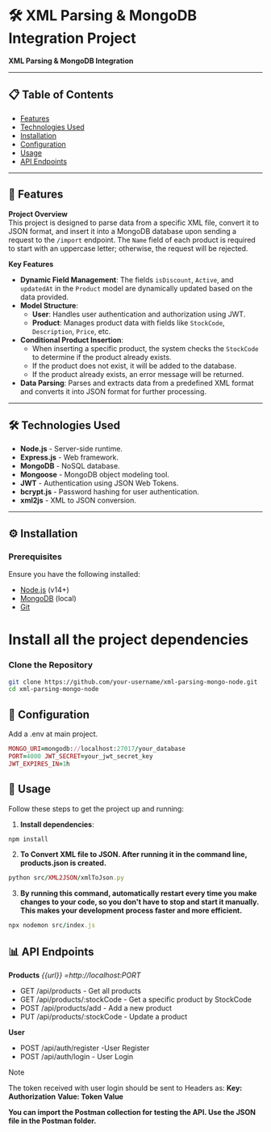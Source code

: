 # 🛠️ XML Parsing & MongoDB Integration Project

**XML Parsing & MongoDB Integration**  

---

## 📋 Table of Contents
- [Features](#-features)
- [Technologies Used](#-technologies-used)
- [Installation](#-installation)
- [Configuration](#-configuration)
- [Usage](#-usage)
- [API Endpoints](#-api-endpoints)


---

## 🌟 Features
**Project Overview**  
This project is designed to parse data from a specific XML file, convert it to JSON format, and insert it into a MongoDB database upon sending a request to the `/import` endpoint. The `Name` field of each product is required to start with an uppercase letter; otherwise, the request will be rejected.

**Key Features**
- **Dynamic Field Management**: The fields `isDiscount`, `Active`, and `updatedAt` in the `Product` model are dynamically updated based on the data provided.
- **Model Structure**:
  - **User**: Handles user authentication and authorization using JWT.
  - **Product**: Manages product data with fields like `StockCode`, `Description`, `Price`, etc.
- **Conditional Product Insertion**: 
  - When inserting a specific product, the system checks the `StockCode` to determine if the product already exists.
  - If the product does not exist, it will be added to the database.
  - If the product already exists, an error message will be returned.
- **Data Parsing**: Parses and extracts data from a predefined XML format and converts it into JSON format for further processing.

---

## 🛠️ Technologies Used
- **Node.js** - Server-side runtime.
- **Express.js** - Web framework.
- **MongoDB** - NoSQL database.
- **Mongoose** - MongoDB object modeling tool.
- **JWT** - Authentication using JSON Web Tokens.
- **bcrypt.js** - Password hashing for user authentication.
- **xml2js** - XML to JSON conversion.

---

## ⚙️ Installation

### Prerequisites
Ensure you have the following installed:
- [Node.js](https://nodejs.org/) (v14+)
- [MongoDB](https://www.mongodb.com/) (local)
- [Git](https://git-scm.com/)

# Install all the project dependencies

### Clone the Repository
```bash
git clone https://github.com/your-username/xml-parsing-mongo-node.git
cd xml-parsing-mongo-node 
```
## 🔧 Configuration
Add a .env at main project.
```ruby
MONGO_URI=mongodb://localhost:27017/your_database
PORT=4000 JWT_SECRET=your_jwt_secret_key
JWT_EXPIRES_IN=1h
```
## 🚀 Usage
Follow these steps to get the project up and running:
1. **Install dependencies**:
 ```ruby
npm install
```
2. **To Convert XML file to JSON. After running it in the command line, products.json is created.**
  ```ruby
python src/XML2JSON/xmlToJson.py
``` 
3. **By running this command, automatically restart every time you make changes to your code, so you don't have to stop and start it manually. This makes your development process faster and more efficient.**
  ```ruby
npx nodemon src/index.js
``` 
## 📊 API Endpoints
**Products**
*{{url}} =http://localhost:PORT*
* GET /api/products - Get all products
* GET /api/products/:stockCode - Get a specific product by StockCode
* POST /api/products/add - Add a new product
* PUT /api/products/:stockCode - Update a product

**User**
* POST /api/auth/register -User Register
* POST /api/auth/login - User Login

> [!NOTE]
The token received with user login should be sent to Headers as:
**Key: Authorization**
**Value: Token Value**

**You can import the Postman collection for testing the API. Use the JSON file in the Postman folder.**

